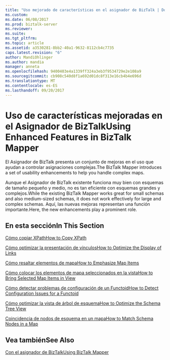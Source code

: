 ```yaml
---
title: "Uso mejorado de características en el asignador de BizTalk | Documentos de Microsoft"
ms.custom: 
ms.date: 06/08/2017
ms.prod: biztalk-server
ms.reviewer: 
ms.suite: 
ms.tgt_pltfrm: 
ms.topic: article
ms.assetid: a3530281-8bb2-40a1-9632-8112cb4c7735
caps.latest.revision: "6"
author: MandiOhlinger
ms.author: mandia
manager: anneta
ms.openlocfilehash: 9400403e4a1339ff324a3eb3f9534729e2e108a9
ms.sourcegitcommit: cb908c540d8f1a692d01dc8f313e16cb4b4e696d
ms.translationtype: MT
ms.contentlocale: es-ES
ms.lasthandoff: 09/20/2017
---
```

# <a name="using-enhanced-features-in-biztalk-mapper"></a><span data-ttu-id="1354c-102">Uso de características mejoradas en el Asignador de BizTalk</span><span class="sxs-lookup"><span data-stu-id="1354c-102">Using Enhanced Features in BizTalk Mapper</span></span>
<span data-ttu-id="1354c-103">El Asignador de BizTalk presenta un conjunto de mejoras en el uso que ayudan a controlar asignaciones complejas.</span><span class="sxs-lookup"><span data-stu-id="1354c-103">The BizTalk Mapper introduces a set of usability enhancements to help you handle complex maps.</span></span>  
  
 <span data-ttu-id="1354c-104">Aunque el Asignador de BizTalk existente funciona muy bien con esquemas de tamaño pequeño y medio, no es tan eficiente con esquemas grandes y complejos.</span><span class="sxs-lookup"><span data-stu-id="1354c-104">While the existing BizTalk Mapper works great for small schemas and also medium-sized schemas, it does not work effectively for large and complex schemas.</span></span> <span data-ttu-id="1354c-105">Aquí, las nuevas mejoras representan una función importante.</span><span class="sxs-lookup"><span data-stu-id="1354c-105">Here, the new enhancements play a prominent role.</span></span>  
  
## <a name="in-this-section"></a><span data-ttu-id="1354c-106">En esta sección</span><span class="sxs-lookup"><span data-stu-id="1354c-106">In This Section</span></span>  
 [<span data-ttu-id="1354c-107">Cómo copiar XPath</span><span class="sxs-lookup"><span data-stu-id="1354c-107">How to Copy XPath</span></span>](../core/how-to-copy-xpath.md)  
  
 [<span data-ttu-id="1354c-108">Cómo optimizar la presentación de vínculos</span><span class="sxs-lookup"><span data-stu-id="1354c-108">How to Optimize the Display of Links</span></span>](../core/how-to-optimize-the-display-of-links.md)  
  
 [<span data-ttu-id="1354c-109">Cómo resaltar elementos de mapa</span><span class="sxs-lookup"><span data-stu-id="1354c-109">How to Emphasize Map Items</span></span>](../core/how-to-emphasize-map-items.md)  
  
 [<span data-ttu-id="1354c-110">Cómo colocar los elementos de mapa seleccionados en la vista</span><span class="sxs-lookup"><span data-stu-id="1354c-110">How to Bring Selected Map Items in View</span></span>](../core/how-to-bring-selected-map-items-in-view.md)  
  
 [<span data-ttu-id="1354c-111">Cómo detectar problemas de configuración de un Functoid</span><span class="sxs-lookup"><span data-stu-id="1354c-111">How to Detect Configuration Issues for a Functoid</span></span>](../core/how-to-detect-configuration-issues-for-a-functoid.md)  
  
 [<span data-ttu-id="1354c-112">Cómo optimizar la vista de árbol de esquema</span><span class="sxs-lookup"><span data-stu-id="1354c-112">How to Optimize the Schema Tree View</span></span>](../core/how-to-optimize-the-schema-tree-view.md)  
  
 [<span data-ttu-id="1354c-113">Coincidencia de nodos de esquema en un mapa</span><span class="sxs-lookup"><span data-stu-id="1354c-113">How to Match Schema Nodes in a Map</span></span>](../core/how-to-match-schema-nodes-in-a-map.md)  
  
## <a name="see-also"></a><span data-ttu-id="1354c-114">Vea también</span><span class="sxs-lookup"><span data-stu-id="1354c-114">See Also</span></span>  
 [<span data-ttu-id="1354c-115">Con el asignador de BizTalk</span><span class="sxs-lookup"><span data-stu-id="1354c-115">Using BizTalk Mapper</span></span>](../core/using-biztalk-mapper.md)